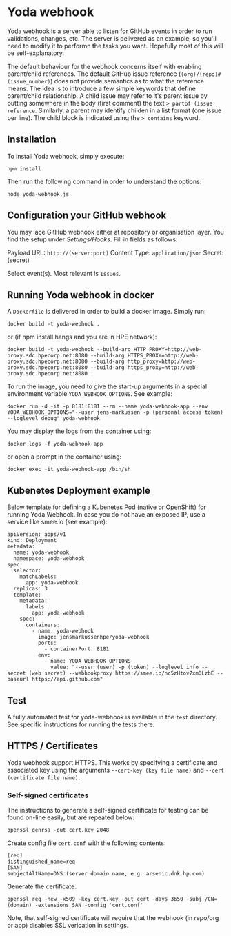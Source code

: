 # Yoda webhook

Yoda webhook is a server able to listen for GitHub events in order to run validations, changes, etc. The server is delivered as an example, so you'll need to modify it to performn the tasks you want. Hopefully most of 
this will be self-explanatory.

The default behaviour for the webhook concerns itself with enabling parent/child references. The default GitHub issue reference (`(org)/(repo)#(issue_number)`) does not provide semantics as to what the reference means. The idea is to introduce a few simple keywords that define parent/child relationship. A child issue may refer to it's parent issue by putting somewhere in the body (first comment) the text `> partof (issue reference`. Similarly, a parent may identify childen in a list format (one issue per line). The child block is indicated using the `> contains` keyword. 


## Installation

To install Yoda webhook, simply execute:

`npm install`

Then run the following command in order to understand the options:

`node yoda-webhook.js`


## Configuration your GitHub webhook

You may lace GitHub webhook either at repository or organisation layer. You find the setup under *Settings/Hooks*. Fill in fields as follows:

Payload URL: `http://(server:port)`
Content Type: `application/json`
Secret: (secret)

Select event(s). Most relevant is `Issues`. 

## Running Yoda webhook in docker

A `Dockerfile` is delivered in order to build a docker image. Simply run:

`docker build -t yoda-webhook .`

or (if npm install hangs and you are in HPE network):

```
docker build -t yoda-webhook --build-arg HTTP_PROXY=http://web-proxy.sdc.hpecorp.net:8080 --build-arg HTTPS_PROXY=http://web-proxy.sdc.hpecorp.net:8080 --build-arg http_proxy=http://web-proxy.sdc.hpecorp.net:8080 --build-arg https_proxy=http://web-proxy.sdc.hpecorp.net:8080 .
```

To run the image, you need to give the start-up arguments in a special environment variable `YODA_WEBHOOK_OPTIONS`. See example:

```
docker run -d -it -p 8181:8181 --rm --name yoda-webhook-app --env YODA_WEBHOOK_OPTIONS="--user jens-markussen -p (personal access token) --loglevel debug" yoda-webhook

```

You may display the logs from the container using:

`docker logs -f yoda-webhook-app`

or open a prompt in the container using:

`docker exec -it yoda-webhook-app /bin/sh`


## Kubenetes Deployment example

Below template for defining a Kubenetes Pod (native or OpenShift) for running Yoda Webhook. In case you do not have an exposed IP, use a service like smee.io (see example):

```
apiVersion: apps/v1
kind: Deployment
metadata:
  name: yoda-webhook
  namespace: yoda-webhook
spec:
  selector:
    matchLabels:
      app: yoda-webhook
  replicas: 3
  template:
    metadata:
      labels:
        app: yoda-webhook
    spec:
      containers:
        - name: yoda-webhook
          image: jensmarkussenhpe/yoda-webhook
          ports:
            - containerPort: 8181
          env:
            - name: YODA_WEBHOOK_OPTIONS
              value: "--user (user) -p (token) --loglevel info --secret (web secret) --webhookproxy https://smee.io/nc5zHtov7xmDLzbE --baseurl https://api.github.com"
```
 
 
## Test

A fully automated test for yoda-webhook is available in the `test` directory. See specific instructions for running the tests there.


## HTTPS / Certificates

Yoda webhook support HTTPS. This works by specifying a certificate and associated key using the arguments `--cert-key (key file name)` and `--cert (certificate file name)`.


### Self-signed certificates

The instructions to generate a self-signed certificate for testing can be found on-line easily, but are repeated below:

`openssl genrsa -out cert.key 2048`

Create config file `cert.conf` with the following contents:

``` 
[req]
distinguished_name=req
[SAN]
subjectAltName=DNS:(server domain name, e.g. arsenic.dnk.hp.com)
```

Generate the certificate:

```
openssl req -new -x509 -key cert.key -out cert -days 3650 -subj /CN=(domain) -extensions SAN -config 'cert.conf'
```

Note, that self-signed certificate will require that the webhook (in repo/org or app) disables SSL verication in settings.




